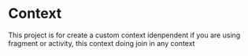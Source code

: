 # Context

This project is for create a custom context idenpendent if you are using fragment or activity, this context doing join in any context

